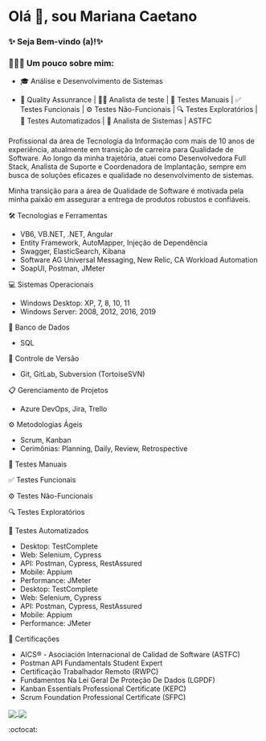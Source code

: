 # Olá 👋, sou Mariana Caetano

###  

### ✨ Seja Bem-vindo (a)!✨

###  

### 🦸🏻‍♀️ Um pouco sobre mim:

- 🎓 Análise e Desenvolvimento de Sistemas

- 🚀 Quality Assunrance | 👩‍💻 Analista de teste | 🧪 Testes Manuais | ✅ Testes Funcionais | ⚙️ Testes Não-Funcionais | 🔍 Testes Exploratórios | 🤖 Testes Automatizados | 🧠 Analista de Sistemas | ASTFC
###

Profissional da área de Tecnologia da Informação com mais de 10 anos de experiência, atualmente em transição de carreira para Qualidade de Software. Ao longo da minha trajetória, atuei como Desenvolvedora Full Stack, Analista de Suporte e Coordenadora de Implantação, sempre em busca de soluções eficazes e qualidade no desenvolvimento de sistemas.

Minha transição para a área de Qualidade de Software é motivada pela minha paixão em assegurar a entrega de produtos robustos e confiáveis.

🛠️ Tecnologias e Ferramentas
- VB6, VB.NET, .NET, Angular
- Entity Framework, AutoMapper, Injeção de Dependência
- Swagger, ElasticSearch, Kibana
- Software AG Universal Messaging, New Relic, CA Workload Automation
- SoapUI, Postman, JMeter

💻 Sistemas Operacionais
- Windows Desktop: XP, 7, 8, 10, 11
- Windows Server: 2008, 2012, 2016, 2019

💾 Banco de Dados
- SQL

🔄 Controle de Versão
- Git, GitLab, Subversion (TortoiseSVN)

📋 Gerenciamento de Projetos
- Azure DevOps, Jira, Trello

⚙️ Metodologias Ágeis
- Scrum, Kanban
- Cerimônias: Planning, Daily, Review, Retrospective

🧪 Testes Manuais

✅ Testes Funcionais

⚙️ Testes Não-Funcionais

🔍 Testes Exploratórios

🤖 Testes Automatizados
- Desktop: TestComplete
- Web: Selenium, Cypress
- API: Postman, Cypress, RestAssured
- Mobile: Appium
- Performance: JMeter
- Desktop: TestComplete
- Web: Selenium, Cypress
- API: Postman, Cypress, RestAssured
- Mobile: Appium
- Performance: JMeter

📜 Certificações
- AICS® - Asociación Internacional de Calidad de Software (ASTFC)
- Postman API Fundamentals Student Expert 
- Certificação Trabalhador Remoto (RWPC)
- Fundamentos Na Lei Geral De Proteção De Dados (LGPDF)
- Kanban Essentials Professional Certificate (KEPC)
- Scrum Foundation Professional Certificate (SFPC)


<p align="justify">
  <a href="https://github.com/anuraghazra/github-readme-stats">
    <img align="center" src="https://github-readme-stats.vercel.app/api?username=MarianaCaetanoCosta&show_icons=true&count_private=true&theme=radical&hide=issues" />
  </a>
  <a href="https://github.com/anuraghazra/github-readme-stats">
    <img align="center" src="https://github-readme-stats.vercel.app/api/top-langs/?username=MarianaCaetanoCosta&layout=compact&theme=radical" />
  </a>
</p>

<!--> :octocat: 
